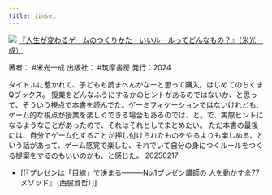 ```yaml
---
title: jinsei
---
```


![](https://gyazo.com/61ded72eb2037369c6fb5f6dfdf2a157.jpg)
[『人生が変わるゲームのつくりかたーいいルールってどんなもの？』（米光一成）](https://amzn.to/4gJyaCs)

著者： #米光一成 
出版社： #筑摩書房 
発行：2024

タイトルに惹かれて、子どもも読まへんかなーと思って購入。はじめてのちくまQブックス。
授業をどんなふうにするかのヒントがあるのではないか、と思って、そういう視点で本書を読んでた。ゲーミフィケーションではないけれども、ゲーム的な視点が授業を楽しくできる場合もあるのでは、と。で、実際ヒントになるようなことがあったので、それはそれとしてまとめたい。
ただ本書の最後には、自分でゲーム化することが押し付けられたものをやるよりも楽しめる、という話があって、ゲーム感覚で楽しむ、それでいて自分の身につくルールをつくる提案をするのもいいのかも、と感じた。
20250217

- [[『プレゼンは「目線」で決まる―――No.1プレゼン講師の 人を動かす全77メソッド』（西脇資哲）]]
